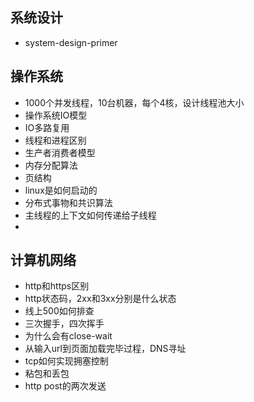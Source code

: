 ## 系统设计
- system-design-primer

## 操作系统
- 1000个并发线程，10台机器，每个4核，设计线程池大小
- 操作系统IO模型
- IO多路复用
- 线程和进程区别
- 生产者消费者模型
- 内存分配算法
- 页结构
- linux是如何启动的
- 分布式事物和共识算法
- 主线程的上下文如何传递给子线程
- 


## 计算机网络
- http和https区别
- http状态码，2xx和3xx分别是什么状态
- 线上500如何排查
- 三次握手，四次挥手
- 为什么会有close-wait
- 从输入url到页面加载完毕过程，DNS寻址
- tcp如何实现拥塞控制
- 粘包和丢包
- http post的两次发送